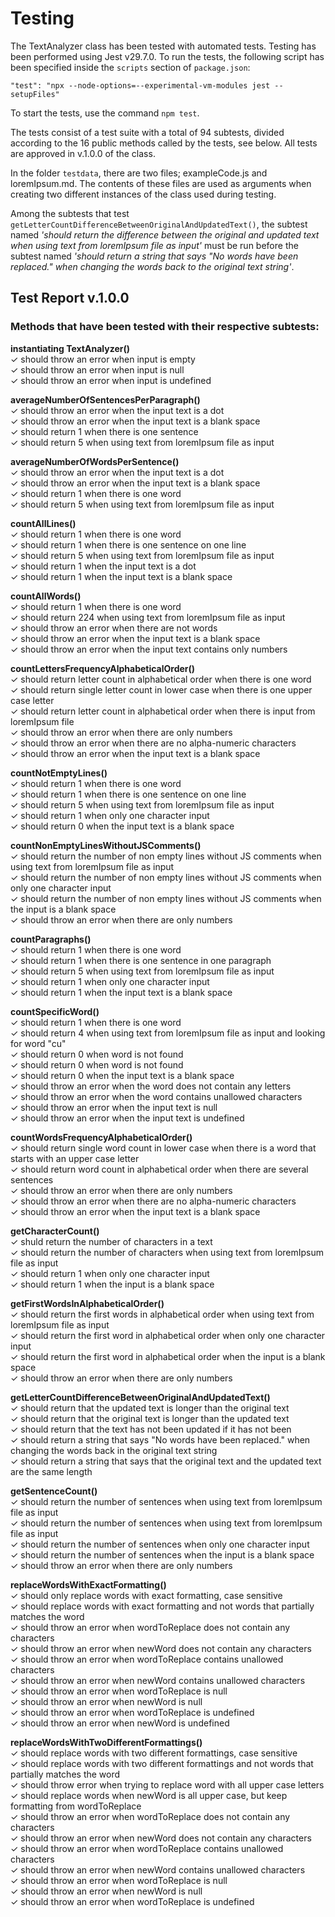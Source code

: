 # Testing

The TextAnalyzer class has been tested with automated tests. Testing has been performed using Jest v29.7.0. To run the tests, the following script has been specified inside the `scripts` section of `package.json`:

```
"test": "npx --node-options=--experimental-vm-modules jest --setupFiles"
```

To start the tests, use the command `npm test`.

The tests consist of a test suite with a total of 94 subtests, divided according to the 16 public methods called by the tests, see below. All tests are approved in v.1.0.0 of the class.

In the folder `testdata`, there are two files; exampleCode.js and loremIpsum.md. The contents of these files are used as arguments when creating two different instances of the class used during testing.

Among the subtests that test `getLetterCountDifferenceBetweenOriginalAndUpdatedText()`, the subtest named *'should return the difference between the original and updated text when using text from loremIpsum file as input'* must be run before the subtest named *'should return a string that says "No words have been replaced." when changing the words back to the original text string'*.

## Test Report v.1.0.0

### Methods that have been tested with their respective subtests:

**instantiating TextAnalyzer()**  
	✓ should throw an error when input is empty  
	✓ should throw an error when input is null  
	✓ should throw an error when input is undefined  

**averageNumberOfSentencesPerParagraph()**  
	✓ should throw an error when the input text is a dot  
	✓ should throw an error when the input text is a blank space  
	✓ should return 1 when there is one sentence  
	✓ should return 5 when using text from loremIpsum file as input  

**averageNumberOfWordsPerSentence()**  
	✓ should throw an error when the input text is a dot  
	✓ should throw an error when the input text is a blank space  
	✓ should return 1 when there is one word  
	✓ should return 5 when using text from loremIpsum file as input  

**countAllLines()**  
	✓ should return 1 when there is one word  
	✓ should return 1 when there is one sentence on one line  
	✓ should return 5 when using text from loremIpsum file as input  
	✓ should return 1 when the input text is a dot  
	✓ should return 1 when the input text is a blank space 

**countAllWords()**  
	✓ should return 1 when there is one word  
	✓ should return 224 when using text from loremIpsum file as input  
	✓ should throw an error when there are not words  
	✓ should throw an error when the input text is a blank space  
	✓ should throw an error when the input text contains only numbers  

**countLettersFrequencyAlphabeticalOrder()**  
	✓ should return letter count in alphabetical order when there is one word  
	✓ should return single letter count in lower case when there is one upper case letter  
	✓ should return letter count in alphabetical order when there is input from loremIpsum file  
	✓ should throw an error when there are only numbers  
	✓ should throw an error when there are no alpha-numeric characters  
	✓ should throw an error when the input text is a blank space  

**countNotEmptyLines()**  
	✓ should return 1 when there is one word  
	✓ should return 1 when there is one sentence on one line  
	✓ should return 5 when using text from loremIpsum file as input  
	✓ should return 1 when only one character input  
	✓ should return 0 when the input text is a blank space  

**countNonEmptyLinesWithoutJSComments()**  
	✓ should return the number of non empty lines without JS comments when using text from loremIpsum file as input  
	✓ should return the number of non empty lines without JS comments when only one character input  
	✓ should return the number of non empty lines without JS comments when the input is a blank space  
	✓ should throw an error when there are only numbers  

**countParagraphs()**  
	✓ should return 1 when there is one word  
	✓ should return 1 when there is one sentence in one paragraph  
	✓ should return 5 when using text from loremIpsum file as input  
	✓ should return 1 when only one character input  
	✓ should return 1 when the input text is a blank space  

**countSpecificWord()**  
	✓ should return 1 when there is one word  
	✓ should return 4 when using text from loremIpsum file as input and looking for word "cu"  
	✓ should return 0 when word is not found  
	✓ should return 0 when word is not found  
	✓ should return 0 when the input text is a blank space  
	✓ should throw an error when the word does not contain any letters  
	✓ should throw an error when the word contains unallowed characters  
	✓ should throw an error when the input text is null  
	✓ should throw an error when the input text is undefined  

**countWordsFrequencyAlphabeticalOrder()**  
	✓ should return single word count in lower case when there is a word that starts with an upper case letter  
	✓ should return word count in alphabetical order when there are several sentences  
	✓ should throw an error when there are only numbers  
	✓ should throw an error when there are no alpha-numeric characters  
	✓ should throw an error when the input text is a blank space  

**getCharacterCount()**  
	✓ shuld return the number of characters in a text  
	✓ should return the number of characters when using text from loremIpsum file as input  
	✓ should return 1 when only one character input  
	✓ should return 1 when the input is a blank space  

 **getFirstWordsInAlphabeticalOrder()**  
	✓ should return the first words in alphabetical order when using text from loremIpsum file as input  
	✓ should return the first word in alphabetical order when only one character input  
	✓ should return the first word in alphabetical order when the input is a blank space  
	✓ should throw an error when there are only numbers  

**getLetterCountDifferenceBetweenOriginalAndUpdatedText()**  
   ✓ should return that the updated text is longer than the original text  
	✓ should return that the original text is longer than the updated text  
	✓ should return that the text has not been updated if it has not been  
	✓ should return a string that says "No words have been replaced." when changing the words back in the original text string  
	✓ should return a string that says that the original text and the updated text are the same length  

**getSentenceCount()**  
	✓ should return the number of sentences when using text from loremIpsum file as input  
	✓ should return the number of sentences when using text from loremIpsum file as input  
	✓ should return the number of sentences when only one character input  
	✓ should return the number of sentences when the input is a blank space  
	✓ should throw an error when there are only numbers  

**replaceWordsWithExactFormatting()**  
	✓ should only replace words with exact formatting, case sensitive  
	✓ should replace words with exact formatting and not words that partially matches the word  
	✓ should throw an error when wordToReplace does not contain any characters  
	✓ should throw an error when newWord does not contain any characters  
	✓ should throw an error when wordToReplace contains unallowed characters  
	✓ should throw an error when newWord contains unallowed characters  
	✓ should throw an error when wordToReplace is null  
	✓ should throw an error when newWord is null  
	✓ should throw an error when wordToReplace is undefined  
	✓ should throw an error when newWord is undefined  

**replaceWordsWithTwoDifferentFormattings()**  
	✓ should replace words with two different formattings, case sensitive  
	✓ should replace words with two different formattings and not words that partially matches the word  
	✓ should throw error when trying to replace word with all upper case letters  
	✓ should replace words when newWord is all upper case, but keep formatting from wordToReplace  
	✓ should throw an error when wordToReplace does not contain any characters  
	✓ should throw an error when newWord does not contain any characters  
	✓ should throw an error when wordToReplace contains unallowed characters  
	✓ should throw an error when newWord contains unallowed characters  
	✓ should throw an error when wordToReplace is null  
	✓ should throw an error when newWord is null  
	✓ should throw an error when wordToReplace is undefined  